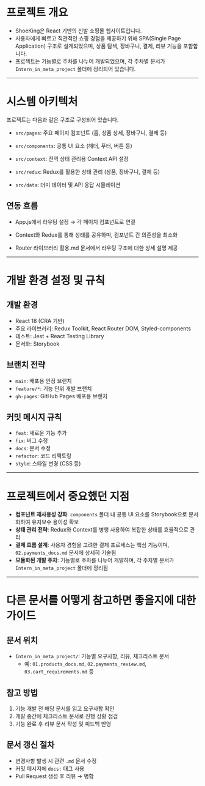 # 프로젝트 개요
- ShoeKing은 React 기반의 신발 쇼핑몰 웹사이트입니다.  
- 사용자에게 빠르고 직관적인 쇼핑 경험을 제공하기 위해 SPA(Single Page Application) 구조로 설계되었으며, 상품 탐색, 장바구니, 결제, 리뷰 기능을 포함합니다.  
- 프로젝트는 기능별로 주차를 나누어 개발되었으며, 각 주차별 문서가 `Intern_in_meta_project` 폴더에 정리되어 있습니다.

---

# 시스템 아키텍처
프로젝트는 다음과 같은 구조로 구성되어 있습니다.

- `src/pages`: 주요 페이지 컴포넌트 (홈, 상품 상세, 장바구니, 결제 등)

- `src/components`: 공통 UI 요소 (헤더, 푸터, 버튼 등)

- `src/context`: 전역 상태 관리용 Context API 설정

- `src/redux`: Redux를 활용한 상태 관리 (상품, 장바구니, 결제 등)

- `src/data`: 더미 데이터 및 API 응답 시뮬레이션

## 연동 흐름

- App.js에서 라우팅 설정 → 각 페이지 컴포넌트로 연결

- Context와 Redux를 통해 상태를 공유하며, 컴포넌트 간 의존성을 최소화

- Router 라이브러리 활용.md 문서에서 라우팅 구조에 대한 상세 설명 제공

---

# 개발 환경 설정 및 규칙

## 개발 환경
- React 18 (CRA 기반)
- 주요 라이브러리: Redux Toolkit, React Router DOM, Styled-components
- 테스트: Jest + React Testing Library
- 문서화: Storybook

## 브랜치 전략
- `main`: 배포용 안정 브랜치
- `feature/*`: 기능 단위 개발 브랜치
- `gh-pages`: GitHub Pages 배포용 브랜치

## 커밋 메시지 규칙
- `feat`: 새로운 기능 추가
- `fix`: 버그 수정
- `docs`: 문서 수정
- `refactor`: 코드 리팩토링
- `style`: 스타일 변경 (CSS 등)

---

# 프로젝트에서 중요했던 지점

- **컴포넌트 재사용성 강화**: `components` 폴더 내 공통 UI 요소를 Storybook으로 문서화하여 유지보수 용이성 확보
- **상태 관리 전략**: Redux와 Context를 병행 사용하여 복잡한 상태를 효율적으로 관리
- **결제 흐름 설계**: 사용자 경험을 고려한 결제 프로세스는 핵심 기능이며, `02.payments_docs.md` 문서에 상세히 기술됨
- **모듈화된 개발 주차**: 기능별로 주차를 나누어 개발하며, 각 주차별 문서가 `Intern_in_meta_project` 폴더에 정리됨

---

# 다른 문서를 어떻게 참고하면 좋을지에 대한 가이드

## 문서 위치
- `Intern_in_meta_project/`: 기능별 요구사항, 리뷰, 체크리스트 문서
  - 예: `01.products_docs.md`, `02.payments_review.md`, `03.cart_requirements.md` 등

## 참고 방법
1. 기능 개발 전 해당 문서를 읽고 요구사항 확인
2. 개발 중간에 체크리스트 문서로 진행 상황 점검
3. 기능 완료 후 리뷰 문서 작성 및 피드백 반영

## 문서 갱신 절차
- 변경사항 발생 시 관련 `.md` 문서 수정
- 커밋 메시지에 `docs:` 태그 사용
- Pull Request 생성 후 리뷰 → 병합

